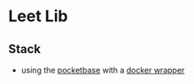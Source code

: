 # Leet Lib

## Stack 
- using the [pocketbase](https://pocketbase.io/docs/) with a [docker wrapper](https://github.com/muchobien/pocketbase-docker)

